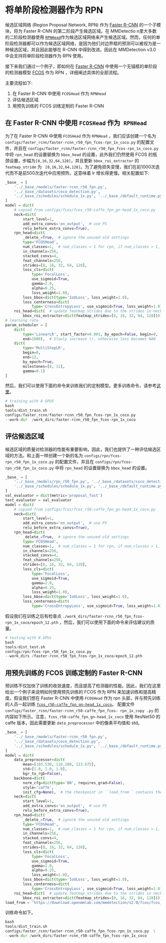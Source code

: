 # 将单阶段检测器作为 RPN

候选区域网络 (Region Proposal Network, RPN) 作为 [Faster R-CNN](https://arxiv.org/abs/1506.01497) 的一个子模块，将为 Faster R-CNN 的第二阶段产生候选区域。在 MMDetectio n里大多数的二阶段检测器使用 [`RPNHead`](../../../mmdet/models/dense_heads/rpn_head.py)作为候选区域网络来产生候选区域。然而，任何的单阶段检测器都可以作为候选区域网络，是因为他们对边界框的预测可以被视为是一种候选区域，并且因此能够在 R-CNN 中得到改进。因此在 MMDetection v3.0 中会支持将单阶段检测器作为 RPN 使用。

接下来我们通过一个例子，即如何在 [Faster R-CNN](../../../configs/faster_rcnn/faster-rcnn_r50_fpn_fcos-rpn_1x_coco.py) 中使用一个无锚框的单阶段的检测器模型 [FCOS](../../../configs/fcos/fcos_r50-caffe_fpn_gn-head_1x_coco.py) 作为 RPN ，详细阐述具体的全部流程。

主要流程如下:

1. 在 Faster R-CNN 中使用 `FCOSHead` 作为 `RPNHead`
2. 评估候选区域
3. 用预先训练的 FCOS 训练定制的 Faster R-CNN

## 在 Faster R-CNN 中使用 `FCOSHead` 作为` RPNHead`

为了在 Faster R-CNN 中使用 `FCOSHead` 作为 `RPNHead` ，我们应该创建一个名为 `configs/faster_rcnn/faster-rcnn_r50_fpn_fcos-rpn_1x_coco.py` 的配置文件，并且在 `configs/faster_rcnn/faster-rcnn_r50_fpn_fcos-rpn_1x_coco.py` 中将 `rpn_head` 的设置替换为 `bbox_head` 的设置，此外我们仍然使用 FCOS 的瓶颈设置，步幅为`[8,16,32,64,128]`，并且更新 `bbox_roi_extractor` 的 `featmap_stride` 为 ` [8,16,32,64,128]`。为了避免损失变慢，我们在前1000次迭代而不是前500次迭代中应用预热，这意味着 lr 增长得更慢。相关配置如下:

```python
_base_ = [
    '../_base_/models/faster-rcnn_r50_fpn.py',
    '../_base_/datasets/coco_detection.py',
    '../_base_/schedules/schedule_1x.py', '../_base_/default_runtime.py'
]
model = dict(
    # copied from configs/fcos/fcos_r50-caffe_fpn_gn-head_1x_coco.py
    neck=dict(
        start_level=1,
        add_extra_convs='on_output',  # use P5
        relu_before_extra_convs=True),
    rpn_head=dict(
        _delete_=True,  # ignore the unused old settings
        type='FCOSHead',
        num_classes=1,  # num_classes = 1 for rpn, if num_classes > 1, it will be set to 1 in TwoStageDetector automatically
        in_channels=256,
        stacked_convs=4,
        feat_channels=256,
        strides=[8, 16, 32, 64, 128],
        loss_cls=dict(
            type='FocalLoss',
            use_sigmoid=True,
            gamma=2.0,
            alpha=0.25,
            loss_weight=1.0),
        loss_bbox=dict(type='IoULoss', loss_weight=1.0),
        loss_centerness=dict(
            type='CrossEntropyLoss', use_sigmoid=True, loss_weight=1.0)),
    roi_head=dict(  # update featmap_strides due to the strides in neck
        bbox_roi_extractor=dict(featmap_strides=[8, 16, 32, 64, 128])))
# learning rate
param_scheduler = [
    dict(
        type='LinearLR', start_factor=0.001, by_epoch=False, begin=0,
        end=1000),  # Slowly increase lr, otherwise loss becomes NAN
    dict(
        type='MultiStepLR',
        begin=0,
        end=12,
        by_epoch=True,
        milestones=[8, 11],
        gamma=0.1)
]
```

然后，我们可以使用下面的命令来训练我们的定制模型。更多训练命令，请参考[这里](train.md)。

```python
# training with 8 GPUS
bash
tools/dist_train.sh
configs/faster_rcnn/faster-rcnn_r50_fpn_fcos-rpn_1x_coco.py
--work-dir  /work_dirs/faster-rcnn_r50_fpn_fcos-rpn_1x_coco
```

## 评估候选区域
候选区域的质量对检测器的性能有重要影响，因此，我们也提供了一种评估候选区域的方法。和上面一样创建一个新的名为 `configs/rpn/fcos-rpn_r50_fpn_1x_coco.py` 的配置文件，并且在 `configs/rpn/fcos-rpn_r50_fpn_1x_coco.py` 中将 `rpn_head` 的设置替换为 `bbox_head` 的设置。
```python
_base_ = [
    '../_base_/models/rpn_r50_fpn.py', '../_base_/datasets/coco_detection.py',
    '../_base_/schedules/schedule_1x.py', '../_base_/default_runtime.py'
]
val_evaluator = dict(metric='proposal_fast')
test_evaluator = val_evaluator
model = dict(
    # copied from configs/fcos/fcos_r50-caffe_fpn_gn-head_1x_coco.py
    neck=dict(
        start_level=1,
        add_extra_convs='on_output',  # use P5
        relu_before_extra_convs=True),
    rpn_head=dict(
        _delete_=True,  # ignore the unused old settings
        type='FCOSHead',
        num_classes=1,  # num_classes = 1 for rpn, if num_classes > 1, it will be set to 1 in RPN automatically
        in_channels=256,
        stacked_convs=4,
        feat_channels=256,
        strides=[8, 16, 32, 64, 128],
        loss_cls=dict(
            type='FocalLoss',
            use_sigmoid=True,
            gamma=2.0,
            alpha=0.25,
            loss_weight=1.0),
        loss_bbox=dict(type='IoULoss', loss_weight=1.0),
        loss_centerness=dict(
            type='CrossEntropyLoss', use_sigmoid=True, loss_weight=1.0)))
```

假设我们在训练之后有检查点 `./work_dirs/faster-rcnn_r50_fpn_fcos-rpn_1x_coco/epoch_12.pth` ，然后，我们可以使用下面的命令来评估建议的质量。

```python
# testing with 8 GPUs
bash
tools/dist_test.sh
configs/rpn/fcos-rpn_r50_fpn_1x_coco.py
--work_dirs /faster-rcnn_r50_fpn_fcos-rpn_1x_coco/epoch_12.pth
```

## 用预先训练的 FCOS 训练定制的 Faster R-CNN

预训练不仅加快了训练的收敛速度，而且提高了检测器的性能。因此，我们在这里给出一个例子来说明如何使用预先训练的 FCOS 作为 RPN 来加速训练和提高精度。假设我们想在 Faster R-CNN 中使用 `FCOSHead` 作为 rpn 头部，并与预先训练的人员一起训练 [`fcos_r50-caffe_fpn_gn-head_1x_coco`](https://download.openmmlab.com/mmdetection/v2.0/fcos/fcos_r50_caffe_fpn_gn-head_1x_coco/fcos_r50_caffe_fpn_gn-head_1x_coco-821213aa.pth)。 配置文件 `configs/faster_rcnn/faster-rcnn_r50-caffe_fpn_fcos- rpn_1x_copy .py` 的内容如下所示。注意，`fcos_r50-caffe_fpn_gn-head_1x_coco` 使用 ResNet50 的 caffe 版本，因此需要更新 `data_preprocessor` 中的像素平均值和 std。

```python
_base_ = [
    '../_base_/models/faster-rcnn_r50_fpn.py',
    '../_base_/datasets/coco_detection.py',
    '../_base_/schedules/schedule_1x.py', '../_base_/default_runtime.py'
]
model = dict(
    data_preprocessor=dict(
        mean=[103.530, 116.280, 123.675],
        std=[1.0, 1.0, 1.0],
        bgr_to_rgb=False),
    backbone=dict(
        norm_cfg=dict(type='BN', requires_grad=False),
        style='caffe',
        init_cfg=None),  # the checkpoint in ``load_from`` contains the weights of backbone
    neck=dict(
        start_level=1,
        add_extra_convs='on_output',  # use P5
        relu_before_extra_convs=True),
    rpn_head=dict(
        _delete_=True,  # ignore the unused old settings
        type='FCOSHead',
        num_classes=1,  # num_classes = 1 for rpn, if num_classes > 1, it will be set to 1 in TwoStageDetector automatically
        in_channels=256,
        stacked_convs=4,
        feat_channels=256,
        strides=[8, 16, 32, 64, 128],
        loss_cls=dict(
            type='FocalLoss',
            use_sigmoid=True,
            gamma=2.0,
            alpha=0.25,
            loss_weight=1.0),
        loss_bbox=dict(type='IoULoss', loss_weight=1.0),
        loss_centerness=dict(
            type='CrossEntropyLoss', use_sigmoid=True, loss_weight=1.0)),
    roi_head=dict(  # update featmap_strides due to the strides in neck
        bbox_roi_extractor=dict(featmap_strides=[8, 16, 32, 64, 128])))
load_from = 'https://download.openmmlab.com/mmdetection/v2.0/fcos/fcos_r50_caffe_fpn_gn-head_1x_coco/fcos_r50_caffe_fpn_gn-head_1x_coco-821213aa.pth'
```

训练命令如下。

```python
bash
tools/dist_train.sh
configs/faster_rcnn/faster-rcnn_r50-caffe_fpn_fcos-rpn_1x_coco.py  \
--work-dir /work_dirs/faster-rcnn_r50-caffe_fpn_fcos-rpn_1x_coco
```
